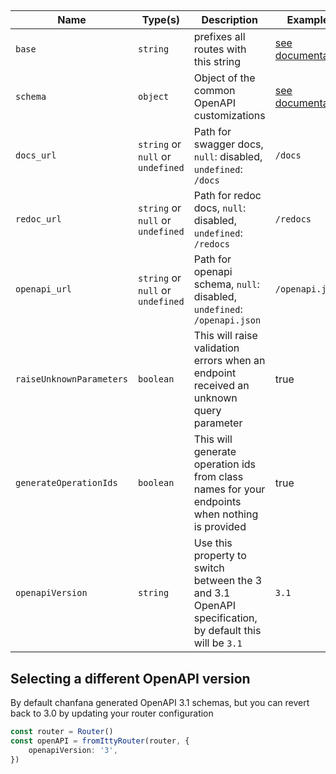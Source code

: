 ##

| Name                     | Type(s)                           | Description                                                                                            | Examples                                                                     |
|--------------------------|-----------------------------------|--------------------------------------------------------------------------------------------------------|------------------------------------------------------------------------------|
| `base`                   | `string`                          | prefixes all routes with this string                                                                    | [see documentation](https://itty.dev/itty-router/api#Router)                 |
| `schema`                 | `object`                          | Object of the common OpenAPI customizations                                                            | [see documentation](../advanced-user-guide/openapi-schema-customizations.md) |
| `docs_url`               | `string` or `null` or `undefined` | Path for swagger docs, `null`: disabled, `undefined`: `/docs`                                          | `/docs`                                                                      |
| `redoc_url`              | `string` or `null` or `undefined` | Path for redoc docs, `null`: disabled, `undefined`: `/redocs`                                          | `/redocs`                                                                    |
| `openapi_url`            | `string` or `null` or `undefined` | Path for openapi schema, `null`: disabled, `undefined`: `/openapi.json`                                | `/openapi.json`                                                              |
| `raiseUnknownParameters` | `boolean`                         | This will raise validation errors when an endpoint received an unknown query parameter                 | true                                                                         |
| `generateOperationIds`   | `boolean`                         | This will generate operation ids from class names for your endpoints when nothing is provided          | true                                                                         |
| `openapiVersion`         | `string`                          | Use this property to switch between the 3 and 3.1 OpenAPI specification, by default this will be `3.1` | `3.1`                                                                        |


## Selecting a different OpenAPI version

By default chanfana generated OpenAPI 3.1 schemas, but you can revert back to 3.0 by updating your router configuration

```ts
const router = Router()
const openAPI = fromIttyRouter(router, {
    openapiVersion: '3',
})
```
